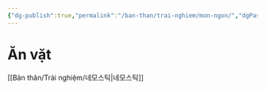 ```yaml
---
{"dg-publish":true,"permalink":"/ban-than/trai-nghiem/mon-ngon/","dgPassFrontmatter":true}
---
```


# Ăn vặt
[[Bản thân/Trải nghiệm/네모스틱\|네모스틱]]